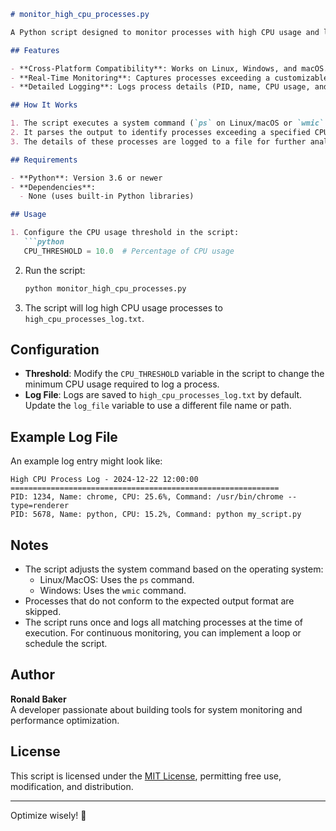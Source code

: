 ```markdown
# monitor_high_cpu_processes.py

A Python script designed to monitor processes with high CPU usage and log their details to a file. This tool is useful for detecting and analyzing resource-intensive processes on a system.

## Features

- **Cross-Platform Compatibility**: Works on Linux, Windows, and macOS.
- **Real-Time Monitoring**: Captures processes exceeding a customizable CPU usage threshold.
- **Detailed Logging**: Logs process details (PID, name, CPU usage, and command line) to a timestamped file.

## How It Works

1. The script executes a system command (`ps` on Linux/macOS or `wmic` on Windows) to gather process information.
2. It parses the output to identify processes exceeding a specified CPU usage threshold.
3. The details of these processes are logged to a file for further analysis.

## Requirements

- **Python**: Version 3.6 or newer
- **Dependencies**:
  - None (uses built-in Python libraries)

## Usage

1. Configure the CPU usage threshold in the script:
   ```python
   CPU_THRESHOLD = 10.0  # Percentage of CPU usage
   ```

2. Run the script:
   ```bash
   python monitor_high_cpu_processes.py
   ```

3. The script will log high CPU usage processes to `high_cpu_processes_log.txt`.

## Configuration

- **Threshold**: Modify the `CPU_THRESHOLD` variable in the script to change the minimum CPU usage required to log a process.
- **Log File**: Logs are saved to `high_cpu_processes_log.txt` by default. Update the `log_file` variable to use a different file name or path.

## Example Log File

An example log entry might look like:

```
High CPU Process Log - 2024-12-22 12:00:00
============================================================
PID: 1234, Name: chrome, CPU: 25.6%, Command: /usr/bin/chrome --type=renderer
PID: 5678, Name: python, CPU: 15.2%, Command: python my_script.py
```

## Notes

- The script adjusts the system command based on the operating system:
  - Linux/MacOS: Uses the `ps` command.
  - Windows: Uses the `wmic` command.
- Processes that do not conform to the expected output format are skipped.
- The script runs once and logs all matching processes at the time of execution. For continuous monitoring, you can implement a loop or schedule the script.

## Author

**Ronald Baker**  
A developer passionate about building tools for system monitoring and performance optimization.

## License

This script is licensed under the [MIT License](LICENSE), permitting free use, modification, and distribution.

---

Optimize wisely! 🚀
```